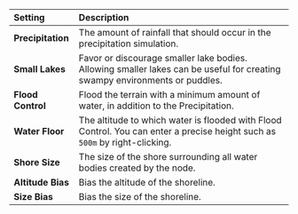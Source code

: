 | Setting           | Description                                                                                                                 |
| :---------------- | :-------------------------------------------------------------------------------------------------------------------------- |
| **Precipitation** | The amount of rainfall that should occur in the precipitation simulation.                                                   |
| **Small Lakes**   | Favor or discourage smaller lake bodies. Allowing smaller lakes can be useful for creating swampy environments or puddles.  |
| **Flood Control** | Flood the terrain with a minimum amount of water, in addition to the Precipitation.                                         |
| **Water Floor**   | The altitude to which water is flooded with Flood Control. You can enter a precise height such as `500m` by right-clicking. |
| **Shore Size**    | The size of the shore surrounding all water bodies created by the node.                                                     |
| **Altitude Bias** | Bias the altitude of the shoreline.                                                                                         |
| **Size Bias**     | Bias the size of the shoreline.                                                                                             |
